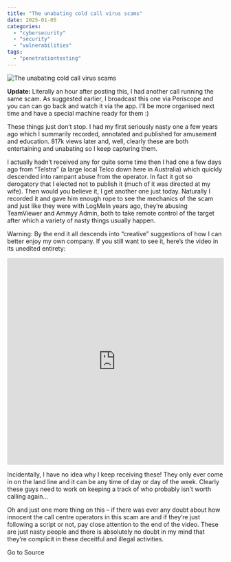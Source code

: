 ```yaml
---
title: "The unabating cold call virus scams"
date: 2025-01-05
categories: 
  - "cybersecurity"
  - "security"
  - "vulnerabilities"
tags: 
  - "penetrationtesting"
---
```


![The unabating cold call virus scams](https://www.troyhunt.com/content/images/2016/02/5230default.jpg)

**Update:** Literally an hour after posting this, I had another call running the same scam. As suggested earlier, I broadcast this one via Periscope and you can can go back and watch it via the app. I’ll be more organised next time and have a special machine ready for them :)

These things just don’t stop. I had my first seriously nasty one a few years ago which I summarily recorded, annotated and published for amusement and education. 817k views later and, well, clearly these are both entertaining and unabating so I keep capturing them.

I actually hadn’t received any for quite some time then I had one a few days ago from “Telstra” (a large local Telco down here in Australia) which quickly descended into rampant abuse from the operator. In fact it got so derogatory that I elected not to publish it (much of it was directed at my wife). Then would you believe it, I get another one just today. Naturally I recorded it and gave him enough rope to see the mechanics of the scam and just like they were with LogMeIn years ago, they’re abusing TeamViewer and Ammyy Admin, both to take remote control of the target after which a variety of nasty things usually happen.

Warning: By the end it all descends into “creative” suggestions of how I can better enjoy my own company. If you still want to see it, here’s the video in its unedited entirety:

<iframe width="100%" height="480" src="https://www.youtube.com/embed/xAJ7yQOXwv8?feature=player_embedded" frameborder="0" allowfullscreen></iframe>

Incidentally, I have no idea why I keep receiving these! They only ever come in on the land line and it can be any time of day or day of the week. Clearly these guys need to work on keeping a track of who probably isn’t worth calling again…

Oh and just one more thing on this – if there was ever any doubt about how innocent the call centre operators in this scam are and if they’re just following a script or not, pay close attention to the end of the video. These are just nasty people and there is absolutely no doubt in my mind that they’re complicit in these deceitful and illegal activities.

Go to Source
